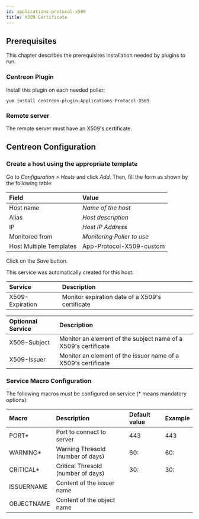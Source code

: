 ```yaml
---
id: applications-protocol-x509
title: X509 Certificate
---
```


## Prerequisites

This chapter describes the prerequisites installation needed by plugins to run.

### Centreon Plugin

Install this plugin on each needed poller:

``` shell
yum install centreon-plugin-Applications-Protocol-X509
```

### Remote server

The remote server must have an X509's certificate.

## Centreon Configuration

### Create a host using the appropriate template

Go to *Configuration \> Hosts* and click *Add*. Then, fill the form as shown by
the following table:

| Field                                   | Value                      |
| :-------------------------------------- | :------------------------- |
| Host name                               | *Name of the host*         |
| Alias                                   | *Host description*         |
| IP                                      | *Host IP Address*          |
| Monitored from                          | *Monitoring Poller to use* |
| Host Multiple Templates                 | App-Protocol-X509-custom   |

Click on the *Save* button.

This service was automatically created for this host:

| Service         | Description                                     |
| :-------------- | :---------------------------------------------- |
| X509-Expiration | Monitor expiration date of a X509's certificate |

| Optionnal Service | Description                                                    |
| :---------------- | :------------------------------------------------------------- |
| X509-Subject      | Monitor an element of the subject name of a X509's certificate |
| X509-Issuer       | Monitor an element of the issuer name of a X509's certificate  |

### Service Macro Configuration

The following macros must be configured on service (\* means mandatory options):

| Macro      | Description                        | Default value | Example |
| :--------- | :--------------------------------- | :------------ | :------ |
| PORT\*     | Port to connect to server          | 443           | 443     |
| WARNING\*  | Warning Thresold (number of days)  | 60:           | 60:     |
| CRITICAL\* | Critical Thresold (number of days) | 30:           | 30:     |
| ISSUERNAME | Content of the issuer name         |               |         |
| OBJECTNAME | Content of the object name         |               |         |
